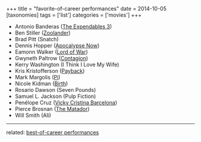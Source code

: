 +++
title = "favorite-of-career performances"
date = 2014-10-05
[taxonomies]
tags = ['list']
categories = ['movies']
+++

-   Antonio Banderas ([The Expendables 3])
-   Ben Stiller ([Zoolander])
-   Brad Pitt (Snatch)
-   Dennis Hopper ([Apocalypse Now])
-   Eamonn Walker ([Lord of War])
-   Gwyneth Paltrow ([Contagion])
-   Kerry Washington (I Think I Love My Wife)
-   Kris Kristofferson ([Payback])
-   Mark Margolis ([Pi])
-   Nicole Kidman ([Birth])
-   Rosario Dawson (Seven Pounds)
-   Samuel L. Jackson (Pulp Fiction)
-   Penélope Cruz ([Vicky Cristina Barcelona])
-   Pierce Brosnan ([The Matador])
-   Will Smith (Ali)

---

related: [best-of-career performances]

  [The Expendables 3]: http://tshepang.net/the-expendables-3
  [Zoolander]: http://tshepang.net/zoolander-2001
  [Apocalypse Now]: http://tshepang.net/apocalypse-now-1979
  [Lord of War]: http://tshepang.net/lord-of-war-2005
  [Contagion]: http://tshepang.net/contagion-2011
  [Payback]: http://tshepang.net/payback-1999
  [Pi]: http://tshepang.net/pi-1997
  [Birth]: http://tshepang.net/birth-2004
  [Vicky Cristina Barcelona]: http://tshepang.net/vicky-cristina-barcelona-2008
  [The Matador]: http://tshepang.net/the-matador-2004
  [best-of-career performances]: http://tshepang.net/best-of-career-performances
